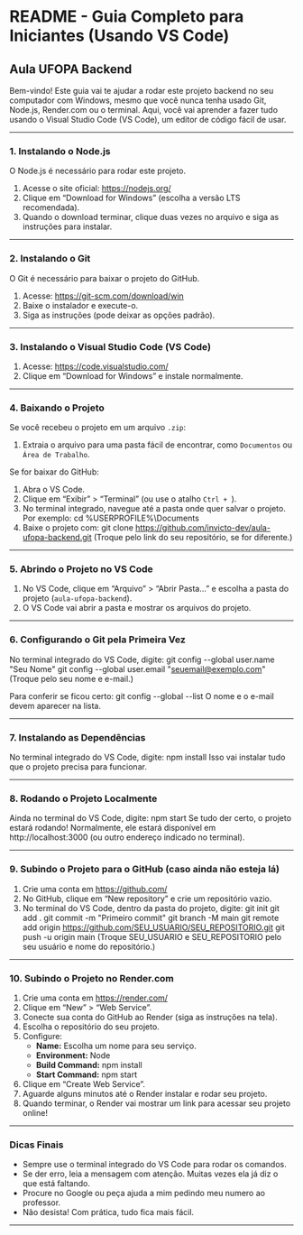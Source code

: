 # README - Guia Completo para Iniciantes (Usando VS Code)

## Aula UFOPA Backend

Bem-vindo! Este guia vai te ajudar a rodar este projeto backend no seu computador com Windows, mesmo que você nunca tenha usado Git, Node.js, Render.com ou o terminal. Aqui, você vai aprender a fazer tudo usando o Visual Studio Code (VS Code), um editor de código fácil de usar.

---

### 1. Instalando o Node.js

O Node.js é necessário para rodar este projeto.

1. Acesse o site oficial: https://nodejs.org/
2. Clique em “Download for Windows” (escolha a versão LTS recomendada).
3. Quando o download terminar, clique duas vezes no arquivo e siga as instruções para instalar.

---

### 2. Instalando o Git

O Git é necessário para baixar o projeto do GitHub.

1. Acesse: https://git-scm.com/download/win
2. Baixe o instalador e execute-o.
3. Siga as instruções (pode deixar as opções padrão).

---

### 3. Instalando o Visual Studio Code (VS Code)

1. Acesse: https://code.visualstudio.com/
2. Clique em “Download for Windows” e instale normalmente.

---

### 4. Baixando o Projeto

Se você recebeu o projeto em um arquivo `.zip`:
1. Extraia o arquivo para uma pasta fácil de encontrar, como `Documentos` ou `Área de Trabalho`.

Se for baixar do GitHub:
1. Abra o VS Code.
2. Clique em “Exibir” > “Terminal” (ou use o atalho `Ctrl + `).
3. No terminal integrado, navegue até a pasta onde quer salvar o projeto. Por exemplo:
   cd %USERPROFILE%\Documents
4. Baixe o projeto com:
   git clone https://github.com/invicto-dev/aula-ufopa-backend.git
   (Troque pelo link do seu repositório, se for diferente.)

---

### 5. Abrindo o Projeto no VS Code

1. No VS Code, clique em “Arquivo” > “Abrir Pasta...” e escolha a pasta do projeto (`aula-ufopa-backend`).
2. O VS Code vai abrir a pasta e mostrar os arquivos do projeto.

---

### 6. Configurando o Git pela Primeira Vez

No terminal integrado do VS Code, digite:
   git config --global user.name "Seu Nome"
   git config --global user.email "seuemail@exemplo.com"
(Troque pelo seu nome e e-mail.)

Para conferir se ficou certo:
   git config --global --list
O nome e o e-mail devem aparecer na lista.

---

### 7. Instalando as Dependências

No terminal integrado do VS Code, digite:
   npm install
Isso vai instalar tudo que o projeto precisa para funcionar.

---

### 8. Rodando o Projeto Localmente

Ainda no terminal do VS Code, digite:
   npm start
Se tudo der certo, o projeto estará rodando! Normalmente, ele estará disponível em http://localhost:3000 (ou outro endereço indicado no terminal).

---

### 9. Subindo o Projeto para o GitHub (caso ainda não esteja lá)

1. Crie uma conta em https://github.com/
2. No GitHub, clique em “New repository” e crie um repositório vazio.
3. No terminal do VS Code, dentro da pasta do projeto, digite:
   git init
   git add .
   git commit -m "Primeiro commit"
   git branch -M main
   git remote add origin https://github.com/SEU_USUARIO/SEU_REPOSITORIO.git
   git push -u origin main
(Troque SEU_USUARIO e SEU_REPOSITORIO pelo seu usuário e nome do repositório.)

---

### 10. Subindo o Projeto no Render.com

1. Crie uma conta em https://render.com/
2. Clique em “New” > “Web Service”.
3. Conecte sua conta do GitHub ao Render (siga as instruções na tela).
4. Escolha o repositório do seu projeto.
5. Configure:
   - **Name:** Escolha um nome para seu serviço.
   - **Environment:** Node
   - **Build Command:** npm install
   - **Start Command:** npm start
6. Clique em “Create Web Service”.
7. Aguarde alguns minutos até o Render instalar e rodar seu projeto.
8. Quando terminar, o Render vai mostrar um link para acessar seu projeto online!

---

### Dicas Finais

- Sempre use o terminal integrado do VS Code para rodar os comandos.
- Se der erro, leia a mensagem com atenção. Muitas vezes ela já diz o que está faltando.
- Procure no Google ou peça ajuda a mim pedindo meu numero ao professor.
- Não desista! Com prática, tudo fica mais fácil.

---

